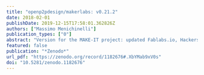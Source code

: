 ```yaml
---
title: "openp2pdesign/makerlabs: v0.21.2"
date: 2018-02-01
publishDate: 2019-12-15T17:58:01.362826Z
authors: ["Massimo Menichinelli"]
publication_types: ["0"]
abstract: "Version for the MAKE-IT project: updated Fablabs.io, Hackerspaces.org and DIYbio.org access."
featured: false
publication: "*Zenodo*"
url_pdf: "https://zenodo.org/record/1182676#.XbYMab9xV0s"
doi: "10.5281/zenodo.1182676"
---
```


